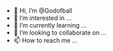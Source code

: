 - 👋 Hi, I’m @Godofball
- 👀 I’m interested in ...
- 🌱 I’m currently learning ...
- 💞️ I’m looking to collaborate on ...
- 📫 How to reach me ...

<!---
Godofball/Godofball is a ✨ special ✨ repository because its `README.md` (this file) appears on your GitHub profile.
You can click the Preview link to take a look at your changes.
--->
